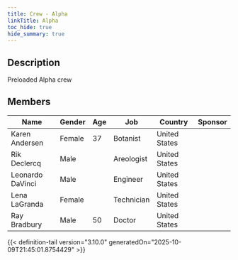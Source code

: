 ```yaml
---
title: Crew - Alpha
linkTitle: Alpha
toc_hide: true
hide_summary: true
---
```

<!-- This is generated by the MarsSim HelpGenertor, do not edit. -->

## Description
Preloaded Alpha crew

## Members

|Name|Gender|Age|Job|Country|Sponsor|
|----|------|---|---|-------|-------|
|Karen Andersen|Female|37|Botanist|United States||
|Rik Declercq|Male||Areologist|United States||
|Leonardo DaVinci|Male||Engineer|United States||
|Lena LaGranda|Female||Technician|United States||
|Ray Bradbury|Male|50|Doctor|United States||


{{< definition-tail version="3.10.0" generatedOn="2025-10-09T21:45:01.8754429" >}}

